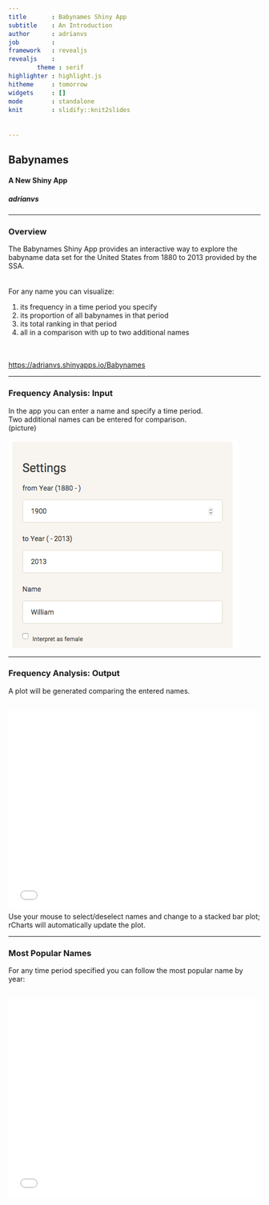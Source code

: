 ```yaml
---
title       : Babynames Shiny App
subtitle    : An Introduction
author      : adrianvs
job         : 
framework   : revealjs
revealjs    : 
        theme : serif
highlighter : highlight.js  
hitheme     : tomorrow       
widgets     : []            
mode        : standalone 
knit        : slidify::knit2slides


---
```


## Babynames

#### A New Shiny App

##### adrianvs  


---

### Overview



The Babynames Shiny App provides an interactive way to explore the babyname data set for 
the United States from 1880 to 2013 provided by the SSA.  
<br><br>
For any name you can visualize:  

1. its frequency in a time period you specify
2. its proportion of all babynames in that period
3. its total ranking in that period
4. all in a comparison with up to two additional names  

<br><br>
https://adrianvs.shinyapps.io/Babynames

--- 
### Frequency Analysis: Input

In the app you can enter a name and specify a time period.  
Two additional names can be entered for comparison.  
(picture)  

![height](Pic2.png)

--- 

### Frequency Analysis: Output

A plot will be generated comparing the entered names.
<br><br>  

<iframe src=' assets/fig/unnamed-chunk-1-1.html ' scrolling='no' frameBorder='0' seamless class='rChart nvd3 ' id=iframe- bild ></iframe> <style>iframe.rChart{ width: 100%; height: 400px;}</style>
Use your mouse to select/deselect names and change to a stacked bar plot; 
rCharts will automatically update the plot.


---  


### Most Popular Names

For any time period specified you can follow the most popular name by year:
<br><br>

<iframe src=' assets/fig/unnamed-chunk-2-1.html ' scrolling='no' frameBorder='0' seamless class='rChart nvd3 ' id=iframe- bild3 ></iframe> <style>iframe.rChart{ width: 100%; height: 400px;}</style>










